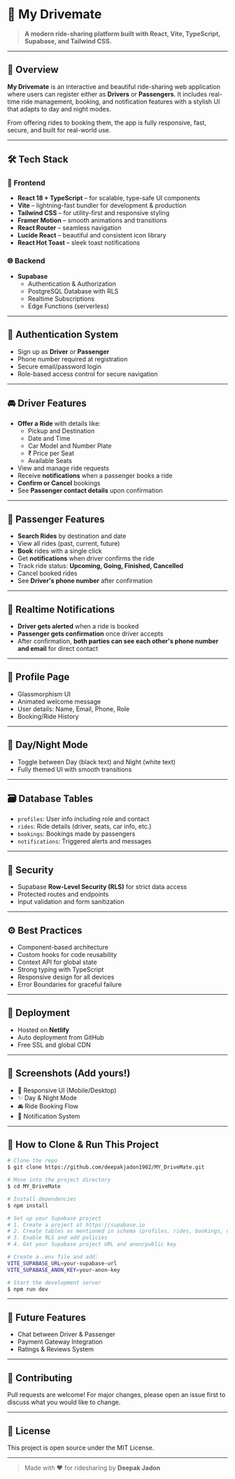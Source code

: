 # 🚗 My Drivemate

> **A modern ride-sharing platform built with React, Vite, TypeScript, Supabase, and Tailwind CSS.**

---

## 🎯 Overview

**My Drivemate** is an interactive and beautiful ride-sharing web application where users can register either as **Drivers** or **Passengers**. It includes real-time ride management, booking, and notification features with a stylish UI that adapts to day and night modes.

From offering rides to booking them, the app is fully responsive, fast, secure, and built for real-world use.

---

## 🛠 Tech Stack

### 🧩 Frontend
- **React 18 + TypeScript** – for scalable, type-safe UI components
- **Vite** – lightning-fast bundler for development & production
- **Tailwind CSS** – for utility-first and responsive styling
- **Framer Motion** – smooth animations and transitions
- **React Router** – seamless navigation
- **Lucide React** – beautiful and consistent icon library
- **React Hot Toast** – sleek toast notifications

### 🌐 Backend
- **Supabase**
  - Authentication & Authorization
  - PostgreSQL Database with RLS
  - Realtime Subscriptions
  - Edge Functions (serverless)

---

## 🔐 Authentication System
- Sign up as **Driver** or **Passenger**
- Phone number required at registration
- Secure email/password login
- Role-based access control for secure navigation

---

## 🚘 Driver Features
- **Offer a Ride** with details like:
  - Pickup and Destination
  - Date and Time
  - Car Model and Number Plate
  - ₹ Price per Seat
  - Available Seats
- View and manage ride requests
- Receive **notifications** when a passenger books a ride
- **Confirm or Cancel** bookings
- See **Passenger contact details** upon confirmation

---

## 🣍 Passenger Features
- **Search Rides** by destination and date
- View all rides (past, current, future)
- **Book** rides with a single click
- Get **notifications** when driver confirms the ride
- Track ride status: **Upcoming, Going, Finished, Cancelled**
- Cancel booked rides
- See **Driver's phone number** after confirmation

---

## 🔔 Realtime Notifications
- **Driver gets alerted** when a ride is booked
- **Passenger gets confirmation** once driver accepts
- After confirmation, **both parties can see each other's phone number and email** for direct contact

---

## 👤 Profile Page
- Glassmorphism UI
- Animated welcome message
- User details: Name, Email, Phone, Role
- Booking/Ride History

---

## 🌙 Day/Night Mode
- Toggle between Day (black text) and Night (white text)
- Fully themed UI with smooth transitions

---

## 🗃️ Database Tables
- `profiles`: User info including role and contact
- `rides`: Ride details (driver, seats, car info, etc.)
- `bookings`: Bookings made by passengers
- `notifications`: Triggered alerts and messages

---

## 🔐 Security
- Supabase **Row-Level Security (RLS)** for strict data access
- Protected routes and endpoints
- Input validation and form sanitization

---

## ⚙️ Best Practices
- Component-based architecture
- Custom hooks for code reusability
- Context API for global state
- Strong typing with TypeScript
- Responsive design for all devices
- Error Boundaries for graceful failure

---

## 🚀 Deployment
- Hosted on **Netlify**
- Auto deployment from GitHub
- Free SSL and global CDN

---

## 📸 Screenshots (Add yours!)
- 📱 Responsive UI (Mobile/Desktop)
- ✨ Day & Night Mode
- 🚘 Ride Booking Flow
- 📩 Notification System

---

## 📌 How to Clone & Run This Project

```bash
# Clone the repo
$ git clone https://github.com/deepakjadon1902/MY_DriveMate.git

# Move into the project directory
$ cd MY_DriveMate

# Install dependencies
$ npm install

# Set up your Supabase project
# 1. Create a project at https://supabase.io
# 2. Create tables as mentioned in schema (profiles, rides, bookings, notifications)
# 3. Enable RLS and add policies
# 4. Get your Supabase project URL and anon/public key

# Create a .env file and add:
VITE_SUPABASE_URL=your-supabase-url
VITE_SUPABASE_ANON_KEY=your-anon-key

# Start the development server
$ npm run dev
```

---

## 📌 Future Features
- Chat between Driver & Passenger
- Payment Gateway Integration
- Ratings & Reviews System

---

## 🤝 Contributing
Pull requests are welcome! For major changes, please open an issue first to discuss what you would like to change.

---

## 📄 License
This project is open source under the MIT License.

---

> Made with ❤️ for ridesharing by **Deepak Jadon**

